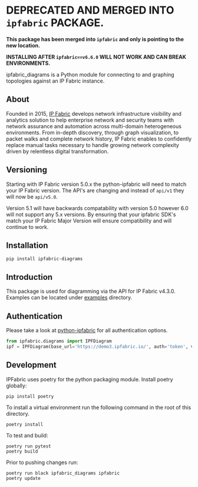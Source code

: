 # DEPRECATED AND MERGED INTO `ipfabric` PACKAGE.

**This package has been merged into `ipfabric` and only is pointing to the new location.**

**INSTALLING AFTER `ipfabric==v6.6.0` WILL NOT WORK AND CAN BREAK ENVIRONMENTS.**

ipfabric_diagrams is a Python module for connecting to and graphing topologies against an IP Fabric instance.

## About

Founded in 2015, [IP Fabric](https://ipfabric.io/) develops network infrastructure visibility and analytics solution to
help enterprise network and security teams with network assurance and automation across multi-domain heterogeneous
environments. From in-depth discovery, through graph visualization, to packet walks and complete network history, IP
Fabric enables to confidently replace manual tasks necessary to handle growing network complexity driven by relentless
digital transformation.


## Versioning

Starting with IP Fabric version 5.0.x the python-ipfabric  will need to
match your IP Fabric version.  The API's are changing and instead of `api/v1` they will now be `api/v5.0`.

Version 5.1 will have backwards compatability with version 5.0 however 6.0 will not support any 5.x versions.
By ensuring that your ipfabric SDK's match your IP Fabric Major Version will ensure compatibility and will continue to work.

## Installation

```
pip install ipfabric-diagrams
```

## Introduction

This package is used for diagramming via the API for IP Fabric v4.3.0.  
Examples can be located under [examples](examples/) directory.

## Authentication
Please take a look at [python-ipfabric](https://gitlab.com/ip-fabric/integrations/python-ipfabric#authentication) 
for all authentication options.

```python
from ipfabric.diagrams import IPFDiagram
ipf = IPFDiagram(base_url='https://demo3.ipfabric.io/', auth='token', verify=False, timeout=15)
```

## Development

IPFabric uses poetry for the python packaging module. Install poetry globally:

```
pip install poetry
```

To install a virtual environment run the following command in the root of this directory.

```
poetry install
```

To test and build:

```
poetry run pytest
poetry build
```

Prior to pushing changes run:
```
poetry run black ipfabric_diagrams ipfabric
poetry update
```

